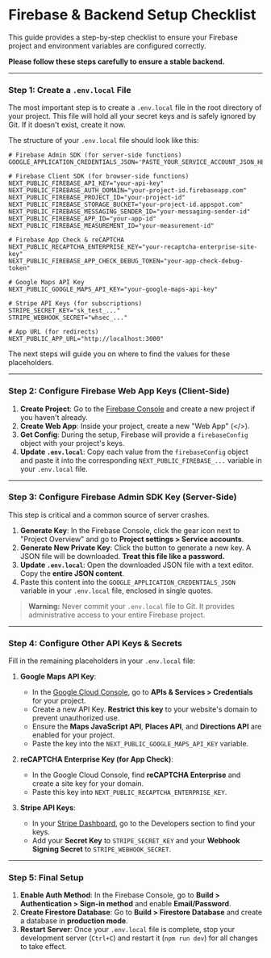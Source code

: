 
# Firebase & Backend Setup Checklist

This guide provides a step-by-step checklist to ensure your Firebase project and environment variables are configured correctly.

**Please follow these steps carefully to ensure a stable backend.**

---

### Step 1: Create a `.env.local` File

The most important step is to create a `.env.local` file in the root directory of your project. This file will hold all your secret keys and is safely ignored by Git. If it doesn't exist, create it now.

The structure of your `.env.local` file should look like this:

```
# Firebase Admin SDK (for server-side functions)
GOOGLE_APPLICATION_CREDENTIALS_JSON='PASTE_YOUR_SERVICE_ACCOUNT_JSON_HERE'

# Firebase Client SDK (for browser-side functions)
NEXT_PUBLIC_FIREBASE_API_KEY="your-api-key"
NEXT_PUBLIC_FIREBASE_AUTH_DOMAIN="your-project-id.firebaseapp.com"
NEXT_PUBLIC_FIREBASE_PROJECT_ID="your-project-id"
NEXT_PUBLIC_FIREBASE_STORAGE_BUCKET="your-project-id.appspot.com"
NEXT_PUBLIC_FIREBASE_MESSAGING_SENDER_ID="your-messaging-sender-id"
NEXT_PUBLIC_FIREBASE_APP_ID="your-app-id"
NEXT_PUBLIC_FIREBASE_MEASUREMENT_ID="your-measurement-id"

# Firebase App Check & reCAPTCHA
NEXT_PUBLIC_RECAPTCHA_ENTERPRISE_KEY="your-recaptcha-enterprise-site-key"
NEXT_PUBLIC_FIREBASE_APP_CHECK_DEBUG_TOKEN="your-app-check-debug-token"

# Google Maps API Key
NEXT_PUBLIC_GOOGLE_MAPS_API_KEY="your-google-maps-api-key"

# Stripe API Keys (for subscriptions)
STRIPE_SECRET_KEY="sk_test_..."
STRIPE_WEBHOOK_SECRET="whsec_..."

# App URL (for redirects)
NEXT_PUBLIC_APP_URL="http://localhost:3000"
```

The next steps will guide you on where to find the values for these placeholders.

---

### Step 2: Configure Firebase Web App Keys (Client-Side)

1.  **Create Project**: Go to the [Firebase Console](https://console.firebase.google.com/) and create a new project if you haven't already.
2.  **Create Web App**: Inside your project, create a new "Web App" (</>).
3.  **Get Config**: During the setup, Firebase will provide a `firebaseConfig` object with your project's keys.
4.  **Update `.env.local`**: Copy each value from the `firebaseConfig` object and paste it into the corresponding `NEXT_PUBLIC_FIREBASE_...` variable in your `.env.local` file.

---

### Step 3: Configure Firebase Admin SDK Key (Server-Side)

This step is critical and a common source of server crashes.

1.  **Generate Key**: In the Firebase Console, click the gear icon next to "Project Overview" and go to **Project settings > Service accounts**.
2.  **Generate New Private Key**: Click the button to generate a new key. A JSON file will be downloaded. **Treat this file like a password.**
3.  **Update `.env.local`**: Open the downloaded JSON file with a text editor. Copy the **entire JSON content**.
4.  Paste this content into the `GOOGLE_APPLICATION_CREDENTIALS_JSON` variable in your `.env.local` file, enclosed in single quotes.

> **Warning:** Never commit your `.env.local` file to Git. It provides administrative access to your entire Firebase project.

---

### Step 4: Configure Other API Keys & Secrets

Fill in the remaining placeholders in your `.env.local` file:

1.  **Google Maps API Key**:
    *   In the [Google Cloud Console](https://console.cloud.google.com/), go to **APIs & Services > Credentials** for your project.
    *   Create a new API Key. **Restrict this key** to your website's domain to prevent unauthorized use.
    *   Ensure the **Maps JavaScript API**, **Places API**, and **Directions API** are enabled for your project.
    *   Paste the key into the `NEXT_PUBLIC_GOOGLE_MAPS_API_KEY` variable.

2.  **reCAPTCHA Enterprise Key (for App Check)**:
    *   In the Google Cloud Console, find **reCAPTCHA Enterprise** and create a site key for your domain.
    *   Paste this key into `NEXT_PUBLIC_RECAPTCHA_ENTERPRISE_KEY`.

3.  **Stripe API Keys**:
    *   In your [Stripe Dashboard](https://dashboard.stripe.com/), go to the Developers section to find your keys.
    *   Add your **Secret Key** to `STRIPE_SECRET_KEY` and your **Webhook Signing Secret** to `STRIPE_WEBHOOK_SECRET`.

---

### Step 5: Final Setup

1.  **Enable Auth Method**: In the Firebase Console, go to **Build > Authentication > Sign-in method** and enable **Email/Password**.
2.  **Create Firestore Database**: Go to **Build > Firestore Database** and create a database in **production mode**.
3.  **Restart Server**: Once your `.env.local` file is complete, stop your development server (`Ctrl+C`) and restart it (`npm run dev`) for all changes to take effect.
